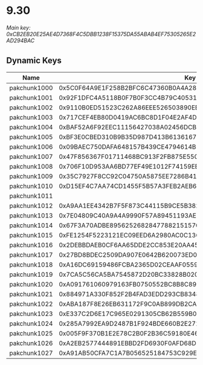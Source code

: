 # 9.30

###### *Main key: 0xCB2EB20E25AE4D7368F4C5DBB1238F15375DA55ABAB4EF75305265E2AD294BAC*

## Dynamic Keys

| Name         | Key                                                                |
|--------------|--------------------------------------------------------------------|
| pakchunk1000 | 0x5C0F64A9E1F258B2BFC6C47360B0A4A2837F74144D4F28F2E6CC3D26FFBC9D1B |
| pakchunk1001 | 0x92F1DFC4A5118B0F7B0F3CC4B79C4053154C15FC46C9ADD7C37908ECE4461203 |
| pakchunk1002 | 0x9110B0ED51523C262A86EEE526503890EE189ACA99533C4CE80466ED38BC9ED4 |
| pakchunk1003 | 0x717CEF4EB80D0419AC6BC8D1F04E2AF4D1416ACBFFCDD41248F4269CACE79091 |
| pakchunk1004 | 0xBAF52A6F92EEC11156427038A02456DCB35DA2B61C1AD3A627C3EF05E0B004A8 |
| pakchunk1005 | 0xBF3E0CBED310B9B35D987D413B6136167353DFFBD2BE36C89FB1D635C588625F |
| pakchunk1006 | 0x09BAEC750DAFA648157B439CE4794614B56457D6AB427F76F2F1D29CFA52C5B9 |
| pakchunk1007 | 0x47F856367F01711468BC913F2FB875E550EB2741F856A04156DE9756FAB611BC |
| pakchunk1008 | 0x706F10D953AA6BD77EF49E1012F74159EE618DB21AC82E07B51A7BB2F21667D8 |
| pakchunk1009 | 0x35C7927F8CC92C04750A5875EE7286B41AF0EB6903444EED26BA1D6C960C6D4D |
| pakchunk1010 | 0xD15EF4C7AA74CD1455F5B57A3FEB2AEB694CD02756E2BBD4822A7AFFAE465B37 |
| pakchunk1011 |                                                                    |
| pakchunk1012 | 0xA9AA1EE4342B7F5F873C44115B9CE5B382927BB0C76EBC573BC39932C15EA3C6 |
| pakchunk1013 | 0x7E04809C40A9A4A9990F57A89451193AE3A95033DBB75326BC6AE8310D2C3C55 |
| pakchunk1014 | 0x67F3A70ADBE895625268284778821515707C7E9B64F10056F09403D46936C3E6 |
| pakchunk1015 | 0xFE1254F5223121EC09EED6A2980AC0C136DBB861BFE131EB2AF30495C4CCCC8D |
| pakchunk1016 | 0x2DEBBDAEB0CF6AA65DDE2CC853E20AA4570FFCD35CA929DC2E457695AA502FA9 |
| pakchunk1017 | 0x27BD8BDEC2509DA907E0642B620073ED0200988E1A0B5B1D7BE881EF312B286E |
| pakchunk1018 | 0xA16DC69159486FCBA2365D02CEAAF05597867E712E8E9D8EDCEDED9F0DB314EB |
| pakchunk1019 | 0x7CA5C56CA5BA7545872D20BC33828B020D5E9555C7FB0628B856E9BEFB6221C6 |
| pakchunk1020 | 0xA091761060979163FB0750552BC8B8C89CEF36D9305E8CE364966FED9CE71040 |
| pakchunk1021 | 0x884971A330F852F2B4FAD3EDD293CB834801A129302F0072262138B9C28753B5 |
| pakchunk1022 | 0xABA187F8E26EB631172F9C0AB899DB2CA01A9FD57F017471224AA0E96812CD45 |
| pakchunk1023 | 0xE337C2D6E17C965E0291305CB62B559B08C7B1ACC08B3D8B5CF1C83E3E1E7FDF |
| pakchunk1024 | 0x285A7992EA9D2487B1F924BDE660B2E271139E9CE5698F141DEF17EC14A31B16 |
| pakchunk1025 | 0x005F9F370B1E2E78C2B0F2B36C59180E4644E20C987C611A89FC898DDB0C8E9D |
| pakchunk1026 | 0xA2EB2577444891EBBD2FD6930F0AFD68D088B7EC0EC01ECAC463D8F414DF43BB |
| pakchunk1027 | 0xA91AB50CFA7C1A7B056525184753C929E2A6E585C08372B277963EA63B576725 |
